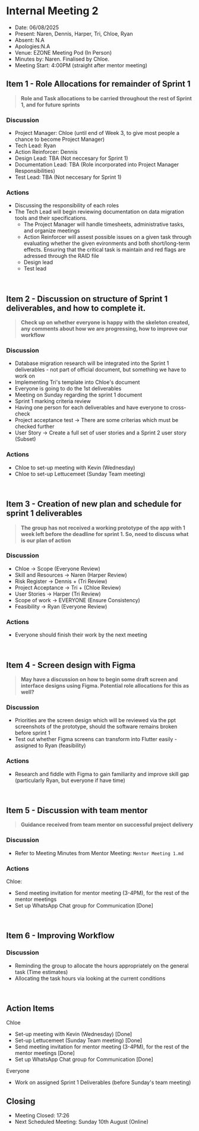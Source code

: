# Internal Meeting 2

- Date: 06/08/2025
- Present: Naren, Dennis, Harper, Tri, Chloe, Ryan 
- Absent: N.A
- Apologies:N.A
- Venue: EZONE Meeting Pod (In Person)
- Minutes by: Naren. Finalised by Chloe.
- Meeting Start: 4:00PM (straight after mentor meeting)

## Item 1 - Role Allocations for remainder of Sprint 1
> **Role and Task allocations to be carried throughout the rest of Sprint 1, and for future sprints**
 ### Discussion
 - Project Manager: Chloe (until end of Week 3, to give most people a chance to become Project Manager)
 - Tech Lead: Ryan 
 - Action Reinforcer: Dennis 
 - Design Lead: TBA (Not neccesary for Sprint 1)
 - Documentation Lead: TBA (Role incorporated into Project Manager Responsibilities)
 - Test Lead: TBA (Not neccesary for Sprint 1)
   
 ### Actions
 - Discussing the responsibility of each roles
 - The Tech Lead will begin reviewing documentation on data migration tools and their specifications.
   - The Project Manager will handle timesheets, administrative tasks, and organize meetings
   - Action Reinforcer will assest possible issues on a given task through evaluating whether the given evironments and both short/long-term effects. Ensuring that the critical task is maintain and red flags are adressed through the RAID file 
   - Design lead 
   - Test lead

<br>

## Item 2 - Discussion on structure of Sprint 1 deliverables, and how to complete it.
> **Check up on whether everyone is happy with the skeleton created, any comments about how we are progressing, how to improve our workflow**
 ### Discussion
 - Database migration research will be integrated into the Sprint 1 deliverables - not part of official document, but something we have to work on
 - Implementing Tri's template into Chloe's document
 - Everyone is going to do the 1st deliverables
 - Meeting on Sunday regarding the sprint 1 document
 - Sprint 1 marking criteria review
 - Having one person for each deliverables and have everyone to cross-check
 - Project acceptance test -> There are some criterias which must be checked further
 - User Story -> Create a full set of user stories and a Sprint 2 user story (Subset)

 ### Actions
 - Chloe to set-up meeting with Kevin (Wednesday)
 - Chloe to set-up Lettucemeet (Sunday Team meeting)
<br>

## Item 3 - Creation of new plan and schedule for sprint 1 deliverables
> **The group has not received a working prototype of the app with 1 week left before the deadline for sprint 1. So, need to discuss what is our plan of action**
 ### Discussion
 - Chloe -> Scope (Everyone Review)
 - Skill and Resources -> Naren (Harper Review) 
 - Risk Register -> Dennis + (Tri Review)
 - Project Acceptance -> Tri +  (Chloe Review) 
 - User Stories -> Harper (Tri Review) 
 - Scope of work -> EVERYONE (Ensure Consistency)
 - Feasibility -> Ryan (Everyone Review)
   
 ### Actions
 - Everyone should finish their work by the next meeting 
<br>

## Item 4 - Screen design with Figma
> **May have a discussion on how to begin some draft screen and interface designs using Figma. Potential role allocations for this as well?**
 ### Discussion
 - Priorities are the screen design which will be reviewed via the ppt screenshots of the prototype, should the software remains broken before sprint 1
 - Test out whether Figma screens can transform into Flutter easily - assigned to Ryan (feasibility)
 ### Actions
 - Research and fiddle with Figma to gain familiarity and improve skill gap (particularly Ryan, but everyone if have time)
 <br>

 ## Item 5 - Discussion with team mentor
> **Guidance received from team mentor on successful project delivery**
 ### Discussion
 - Refer to Meeting Minutes from Mentor Meeting: `Mentor Meeting 1.md`
### Actions
Chloe:
- Send meeting invitation for mentor meeting (3-4PM), for the rest of the mentor meetings
- Set up WhatsApp Chat group for Communication [Done]
<br>

## Item 6 - Improving Workflow
 ### Discussion 
 - Reminding the group to allocate the hours appropriately on the general task (Time estimates)
 - Allocating the task hours via looking at the current conditions 
<br>

## Action Items
Chloe
- Set-up meeting with Kevin (Wednesday) [Done]
- Set-up Lettucemeet (Sunday Team meeting) [Done]
- Send meeting invitation for mentor meeting (3-4PM), for the rest of the mentor meetings [Done]
- Set up WhatsApp Chat group for Communication [Done]

Everyone
- Work on assigned Sprint 1 Deliverables (before Sunday's team meeting)

## Closing
- Meeting Closed: 17:26
- Next Scheduled Meeting: Sunday 10th August (Online)
